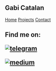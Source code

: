 ## Gabi Catalan

[Home](index.md)
[Projects](projects.md)
[Contact](contact.md)

##
<h2>Find me on:


[![telegram](https://img.shields.io/badge/Telegram-2CA5E0?style=flat-squeare&logo=telegram&logoColor=white)](t.me/gabi_studio)

[![medium](https://img.shields.io/badge/Medium-12100E?style=for-the-badge&logo=medium&logoColor=white)](https://medium.com/@gabi-studio)


